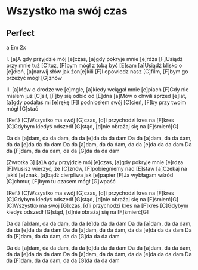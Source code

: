 # Wszystko ma swój czas
## Perfect



a  Em 2x

I.
[a]A gdy przyjdzie mój [e]czas, [a]gdy pokryje mnie [e]rdza
[F]Usiądź przy mnie tuż [C]tuż, [F]bym mógł z tobą być [E]sam
[a]Usiądź blisko o [e]dłoń, [a]narwij słów jak żon[e]kili
[F]I opowiedz nasz [C]film, [F]bym go przeżyć mógł [G]znów

II.
[a]Mów o drodze we [e]mgle, [a]kiedy wciągał mnie [e]piach
[F]Gdy nie miałem już [C]sił, [F]by się odbić od [E]dna
[a]Mów o chwili sprzed [e]lat, [a]gdy podałaś mi [e]rękę
[F]I podniosłem swój [C]cień, [F]by przy twoim mógł [G]stać

{Ref.}
[C]Wszystko ma swój [G]czas, [d]i przychodzi kres na [F]kres
[C]Gdybym kiedyś odszedł [G]stąd, [d]nie obrażaj się na [F]śmierć[G] 


Da da [a]dam, da da dam, da da [e]da da da dam
Da da [a]dam, da da dam, da da [e]da da da dam
Da da [a]dam, da da dam, da da [e]da da da dam
Da da [F]dam, da da dam, da da [G]da da da dam

[Zwrotka 3]
[a]A gdy przyjdzie mój [e]czas, [a]gdy pokryje mnie [e]rdza
[F]Musisz wierzyć, że [C]znów, [F]pobiegniemy nad [E]staw
[a]Czekaj na jakiś [e]znak, [a]bądź cierpliwa jak [e]papier
[F]Ja wybłagam wśród [C]chmur, [F]bym tu czasem mógł [G]wpaść

{Ref.}
[C]Wszystko ma swój [G]czas, [d]i przychodzi kres na [F]kres
[C]Gdybym kiedyś odszedł [G]stąd, [d]nie obrażaj się na [F]śmierć[G] 
[C]Wszystko ma swój [G]czas, [d]i przychodzi kres na [F]kres
[C]Gdybym kiedyś odszedł [G]stąd, [d]nie obrażaj się na [F]śmierć[G] 


Da da [a]dam, da da dam, da da [e]da da da dam
Da da [a]dam, da da dam, da da [e]da da da dam
Da da [a]dam, da da dam, da da [e]da da da dam
Da da [F]dam, da da dam, da da [G]da da da dam

Da da [a]dam, da da dam, da da [e]da da da dam
Da da [a]dam, da da dam, da da [e]da da da dam
Da da [a]dam, da da dam, da da [e]da da da dam
Da da [F]dam, da da dam, da da [G]da da da dam

